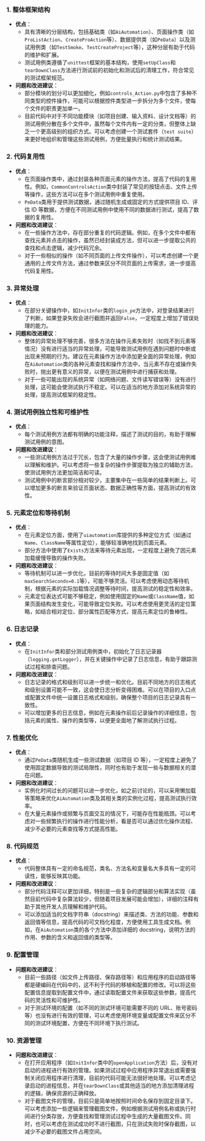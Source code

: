 
### 1. 整体框架结构
- **优点**：
    - 具有清晰的分层结构，包括基础类（如`AiAutomation`）、页面操作类（如`ProListAction`、`CreateProAction`等）、数据提供类（如`PeData`）以及测试用例类（如`TestSmoke`、`TestCreateProject`等），这种分层有助于代码的维护和扩展。
    - 测试用例类遵循了`unittest`框架的基本结构，使用`setUpClass`和`tearDownClass`方法进行测试前的初始化和测试后的清理工作，符合常见的测试框架规范。
- **问题和改进建议**：
    - 部分模块的划分可以更加细化，例如`controls_Action.py`中包含了多种不同类型的控件操作，可能可以根据控件类型进一步拆分为多个文件，使每个文件的职责更加单一。
    - 目前代码中对于不同功能模块（如项目创建、输入资料、设计文档等）的测试用例分散在多个文件中，虽然每个文件内有一定的分类，但整体上缺乏一个更高级别的组织方式。可以考虑创建一个测试套件（`test suite`）来更好地组织和管理这些测试用例，方便批量执行和统计测试结果。

### 2. 代码复用性
- **优点**：
    - 在页面操作类中，通过封装各种页面元素的操作方法，提高了代码的复用性。例如，`CommonControlsAction`类中封装了常见的按钮点击、文件上传等操作，这些方法可以在多个测试用例中重复使用。
    - `PeData`类用于提供测试数据，通过随机生成或固定的方式提供项目 ID、评估 ID 等数据，方便在不同测试用例中使用不同的数据进行测试，提高了数据的复用性。
- **问题和改进建议**：
    - 在一些操作方法中，存在部分重复的代码逻辑。例如，在多个文件中都有查找元素并点击的操作，虽然已经封装成方法，但可以进一步提取公共的查找和点击逻辑，减少代码冗余。
    - 对于一些相似的操作（如不同页面的上传文件操作），可以考虑创建一个更通用的上传文件方法，通过参数来区分不同页面的上传需求，进一步提高代码复用性。

### 3. 异常处理
- **优点**：
    - 在部分关键操作中，如`InitInfor`类的`login_pe`方法中，对登录结果进行了判断，如果登录失败会进行截图并返回`False`，一定程度上增加了错误处理的能力。
- **问题和改进建议**：
    - 整体的异常处理不够完善，很多方法在操作元素失败时（如找不到元素等情况）没有进行适当的异常处理，可能导致测试用例在遇到问题时中断或出现未预期的行为。建议在元素操作方法中添加更全面的异常处理，例如在`AiAutomation`类的各种元素查找和操作方法中，当元素不存在或操作失败时，抛出更有意义的异常，以便在测试用例中进行捕获和处理。
    - 对于一些可能出现的系统异常（如网络问题、文件读写错误等）没有进行处理，这可能会使测试执行不稳定。可以在适当的地方添加对系统异常的处理，提高测试框架的稳定性。

### 4. 测试用例独立性和可维护性
- **优点**：
    - 每个测试用例方法都有明确的功能注释，描述了测试的目的，有助于理解测试用例的意图。
- **问题和改进建议**：
    - 一些测试用例方法过于冗长，包含了大量的操作步骤，这会使测试用例难以理解和维护。可以考虑将一些复杂的操作步骤提取为独立的辅助方法，使测试用例方法更加简洁和可读。
    - 测试用例中的断言部分相对较少，主要集中在一些简单的结果判断上。可以增加更多的断言来验证页面状态、数据正确性等方面，提高测试的有效性。

### 5. 元素定位和等待机制
- **优点**：
    - 在元素定位方面，使用了`uiautomation`库提供的多种定位方式（如通过`Name`、`ClassName`等属性定位），能够较准确地找到页面元素。
    - 部分方法中使用了`Exists`方法来等待元素出现，一定程度上避免了因元素加载缓慢导致的操作失败。
- **问题和改进建议**：
    - 等待机制可以进一步优化，目前的等待时间大多是固定值（如`maxSearchSeconds=0.1`等），可能不够灵活。可以考虑使用动态等待机制，根据元素的实际加载情况调整等待时间，提高测试的稳定性和效率。
    - 元素定位表达式可能不够稳定，例如使用固定的`Name`或`ClassName`值，如果页面结构发生变化，可能导致定位失败。可以考虑使用更灵活的定位策略，如结合相对定位、部分属性匹配等方式，提高元素定位的鲁棒性。

### 6. 日志记录
- **优点**：
    - 在`InitInfor`类和部分测试用例类中，初始化了日志记录器（`logging.getLogger`），并在关键操作中记录了日志信息，有助于跟踪测试过程和排查问题。
- **问题和改进建议**：
    - 日志记录的格式和级别可以进一步统一和优化。目前不同地方的日志格式和级别设置可能不一致，这会使日志分析变得困难。可以在项目的入口点或配置文件中统一设置日志格式和级别，确保整个项目的日志记录具有一致性。
    - 可以增加更多的日志信息，例如在元素操作前后记录操作的详细信息，包括元素的属性、操作的类型等，以便更全面地了解测试执行过程。

### 7. 性能优化
- **优点**：
    - 通过`PeData`类随机生成一些测试数据（如项目 ID 等），一定程度上避免了使用固定数据导致的测试局限性，同时也有助于发现一些与数据相关的潜在问题。
- **问题和改进建议**：
    - 实例化时间过长的问题可以进一步优化，如之前讨论的，可以采用懒加载等策略来优化`AiAutomation`类及其相关类的实例化过程，提高测试执行效率。
    - 在大量元素操作或频繁与页面交互的情况下，可能存在性能瓶颈。可以考虑对一些频繁执行的操作进行性能分析，看是否可以通过优化操作流程、减少不必要的元素查找等方式提高性能。

### 8. 代码规范
- **优点**：
    - 代码整体具有一定的命名规范，类名、方法名和变量名大多具有一定的可读性，能够反映其功能。
- **问题和改进建议**：
    - 部分代码注释可以更加详细，特别是一些复杂的逻辑部分和算法实现（虽然目前代码中复杂算法较少，但随着项目发展可能会增加），详细的注释有助于其他开发人员理解和维护代码。
    - 可以添加适当的文档字符串（docstring）来描述类、方法的功能、参数和返回值等信息，提高代码的可文档化程度，方便使用工具生成文档。例如，在`AiAutomation`类的各个方法中添加详细的 docstring，说明方法的作用、参数的含义和返回值的类型等。

### 9. 配置管理
- **问题和改进建议**：
    - 目前一些路径（如文件上传路径、保存路径等）和应用程序的启动路径等都是硬编码在代码中的，这不利于代码的移植和配置的修改。可以将这些配置信息提取到配置文件中，通过读取配置文件来获取这些参数，提高代码的灵活性和可维护性。
    - 对于测试环境的配置（如不同的测试环境可能需要不同的 URL、账号密码等）也没有进行有效的管理，可以考虑使用环境变量或配置文件来区分不同的测试环境配置，方便在不同环境下执行测试。

### 10. 资源管理
- **问题和改进建议**：
    - 在打开应用程序（如`InitInfor`类中的`openApplication`方法）后，没有对启动的进程进行有效的管理。如果测试过程中应用程序异常退出或需要强制关闭应用程序进行清理，目前的代码可能无法很好地处理。可以考虑记录启动的进程信息，并在`tearDownClass`或其他适当的地方添加清理进程的逻辑，确保资源的正确释放。
    - 对于截图文件的管理，目前只是简单地按照时间命名保存到固定目录下。可以考虑添加一些逻辑来管理截图文件，例如根据测试用例名称或执行时间进行分类存放，方便查找和管理测试过程中生成的大量截图文件。同时，也可以考虑在测试成功时不进行截图，只在测试失败时保存截图，以减少不必要的截图文件占用空间。
